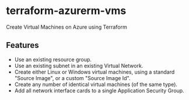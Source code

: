# terraform-azurerm-vms

Create Virtual Machines on Azure using Terraform

## Features

  * Use an existing resource group.
  * Use an existing subnet in an existing Virtual Network.
  * Create either Linux or Windows virtual machines, using a standard "Source Image", or a custom "Source Image Id".
  * Create any number of identical virtual machines (of the same type).
  * Add all network interface cards to a single Application Security Group.

